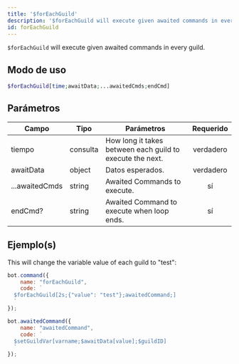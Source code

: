 ```yaml
---
title: '$forEachGuild'
description: '$forEachGuild will execute given awaited commands in every guild.'
id: forEachGuild
---
```


`$forEachGuild` will execute given awaited commands in every guild.

## Modo de uso

```php
$forEachGuild[time;awaitData;...awaitedCmds;endCmd]
```

## Parámetros

| Campo          | Tipo     | Parámetros                                                | Requerido |
| -------------- | -------- | --------------------------------------------------------- |:---------:|
| tiempo         | consulta | How long it takes between each guild to execute the next. | verdadero |
| awaitData      | object   | Datos esperados.                                          | verdadero |
| ...awaitedCmds | string   | Awaited Commands to execute.                              |    sí     |
| endCmd?        | string   | Awaited Command to execute when loop ends.                |    sí     |

## Ejemplo(s)

This will change the variable value of each guild to "test":

```javascript
bot.command({
    name: "forEachGuild",
    code: `
  $forEachGuild[2s;{"value": "test"};awaitedCommand;]
  `
});

bot.awaitedCommand({
    name: "awaitedCommand",
    code: `
  $setGuildVar[varname;$awaitData[value];$guildID]
  `
});
```